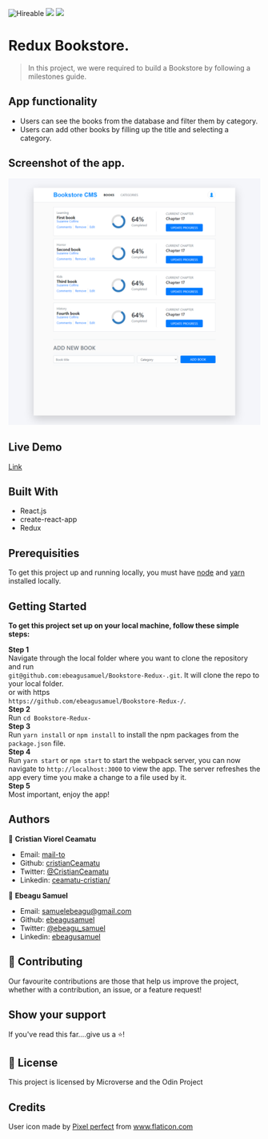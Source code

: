 ![Hireable](https://img.shields.io/badge/Hireable-yes-success) ![](https://img.shields.io/badge/Mobile--responsive-yes-green) ![](https://img.shields.io/badge/-Microverse%20projects-blueviolet)

# Redux Bookstore.

> In this project, we were required to build a Bookstore by following a milestones guide.

## App functionality

- Users can see the books from the database and filter them by category.
- Users can add other books by filling up the title and selecting a category.

## Screenshot of the app.

![image](readme-assets/app-screenshot.png)

## Live Demo

[Link](https://redux-bookstore199.herokuapp.com/)

## Built With

- React.js
- create-react-app
- Redux

## Prerequisities

To get this project up and running locally, you must have [node](https://nodejs.org/en/) and [yarn](https://yarnpkg.com/) installed locally.

## Getting Started

**To get this project set up on your local machine, follow these simple steps:**

**Step 1**<br>
Navigate through the local folder where you want to clone the repository and run<br>
`git@github.com:ebeagusamuel/Bookstore-Redux-.git`. It will clone the repo to your local folder.<br>
or with https<br>
`https://github.com/ebeagusamuel/Bookstore-Redux-/`.<br>
**Step 2**<br>
Run `cd Bookstore-Redux-`<br>
**Step 3**<br>
Run `yarn install` or `npm install` to install the npm packages from the `package.json` file.<br>
**Step 4**<br>
Run `yarn start` or `npm start` to start the webpack server, you can now navigate to `http://localhost:3000` to view the app. The server refreshes the app every time you make a change to a file used by it.<br>
**Step 5**<br>
Most important, enjoy the app!<br>

## Authors

👤 **Cristian Viorel Ceamatu**

- Email: [mail-to](cristian.ceamatu@gmail.com)
- Github: [cristianCeamatu](https://github.com/cristianCeamatu)
- Twitter: [@CristianCeamatu](https://twitter.com/CristianCeamatu)
- Linkedin: [ceamatu-cristian/](https://www.linkedin.com/in/ceamatu-cristian/)

👤 **Ebeagu Samuel**

- Email: [samuelebeagu@gmail.com](samuelebeagu@gmail.com)
- Github: [ebeagusamuel](https://github.com/ebeagusamuel)
- Twitter: [@ebeagu_samuel](https://twitter.com/ebeagu_samuel)
- Linkedin: [ebeagusamuel](https://www.linkedin.com/in/ebeagusamuel/)

## 🤝 Contributing

Our favourite contributions are those that help us improve the project, whether with a contribution, an issue, or a feature request!

## Show your support

If you've read this far....give us a ⭐️!

## 📝 License

This project is licensed by Microverse and the Odin Project

## Credits

User icon made by <a href="https://www.flaticon.com/authors/pixel-perfect" title="Pixel perfect">Pixel perfect</a> from <a href="https://www.flaticon.com/" title="Flaticon"> www.flaticon.com</a>
